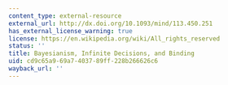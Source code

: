 ```yaml
---
content_type: external-resource
external_url: http://dx.doi.org/10.1093/mind/113.450.251
has_external_license_warning: true
license: https://en.wikipedia.org/wiki/All_rights_reserved
status: ''
title: Bayesianism, Infinite Decisions, and Binding
uid: cd9c65a9-69a7-4037-89ff-228b266626c6
wayback_url: ''
---
```

